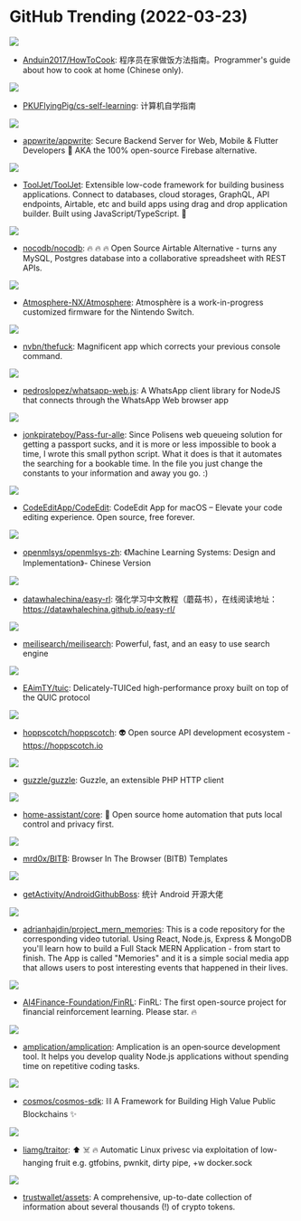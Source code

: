 # GitHub Trending (2022-03-23)

![](https://img.shields.io/badge/JavaScript-New%20464-green?style=flat-square&logo=appveyor)
- [Anduin2017/HowToCook](https://github.com/Anduin2017/HowToCook): 程序员在家做饭方法指南。Programmer's guide about how to cook at home (Chinese only).

![](https://img.shields.io/badge/HTML-New%20250-green?style=flat-square&logo=appveyor)
- [PKUFlyingPig/cs-self-learning](https://github.com/PKUFlyingPig/cs-self-learning): 计算机自学指南

![](https://img.shields.io/badge/JavaScript-New%20784-green?style=flat-square&logo=appveyor)
- [appwrite/appwrite](https://github.com/appwrite/appwrite): Secure Backend Server for Web, Mobile & Flutter Developers 🚀 AKA the 100% open-source Firebase alternative.

![](https://img.shields.io/badge/JavaScript-New%20363-green?style=flat-square&logo=appveyor)
- [ToolJet/ToolJet](https://github.com/ToolJet/ToolJet): Extensible low-code framework for building business applications. Connect to databases, cloud storages, GraphQL, API endpoints, Airtable, etc and build apps using drag and drop application builder. Built using JavaScript/TypeScript. 🚀

![](https://img.shields.io/badge/Vue-New%20376-green?style=flat-square&logo=appveyor)
- [nocodb/nocodb](https://github.com/nocodb/nocodb): 🔥 🔥 🔥 Open Source Airtable Alternative - turns any MySQL, Postgres database into a collaborative spreadsheet with REST APIs.

![](https://img.shields.io/badge/C%2B%2B-New%2037-green?style=flat-square&logo=appveyor)
- [Atmosphere-NX/Atmosphere](https://github.com/Atmosphere-NX/Atmosphere): Atmosphère is a work-in-progress customized firmware for the Nintendo Switch.

![](https://img.shields.io/badge/Python-New%20237-green?style=flat-square&logo=appveyor)
- [nvbn/thefuck](https://github.com/nvbn/thefuck): Magnificent app which corrects your previous console command.

![](https://img.shields.io/badge/JavaScript-New%20173-green?style=flat-square&logo=appveyor)
- [pedroslopez/whatsapp-web.js](https://github.com/pedroslopez/whatsapp-web.js): A WhatsApp client library for NodeJS that connects through the WhatsApp Web browser app

![](https://img.shields.io/badge/Python-New%208-green?style=flat-square&logo=appveyor)
- [jonkpirateboy/Pass-fur-alle](https://github.com/jonkpirateboy/Pass-fur-alle): Since Polisens web queueing solution for getting a passport sucks, and it is more or less impossible to book a time, I wrote this small python script. What it does is that it automates the searching for a bookable time. In the file you just change the constants to your information and away you go. :)

![](https://img.shields.io/badge/Swift-New%20713-green?style=flat-square&logo=appveyor)
- [CodeEditApp/CodeEdit](https://github.com/CodeEditApp/CodeEdit): CodeEdit App for macOS – Elevate your code editing experience. Open source, free forever.

![](https://img.shields.io/badge/TeX-New%20178-green?style=flat-square&logo=appveyor)
- [openmlsys/openmlsys-zh](https://github.com/openmlsys/openmlsys-zh): 《Machine Learning Systems: Design and Implementation》- Chinese Version

![](https://img.shields.io/badge/Jupyter%20Notebook-New%20124-green?style=flat-square&logo=appveyor)
- [datawhalechina/easy-rl](https://github.com/datawhalechina/easy-rl): 强化学习中文教程（蘑菇书），在线阅读地址：https://datawhalechina.github.io/easy-rl/

![](https://img.shields.io/badge/Rust-New%20279-green?style=flat-square&logo=appveyor)
- [meilisearch/meilisearch](https://github.com/meilisearch/meilisearch): Powerful, fast, and an easy to use search engine

![](https://img.shields.io/badge/Rust-New%2049-green?style=flat-square&logo=appveyor)
- [EAimTY/tuic](https://github.com/EAimTY/tuic): Delicately-TUICed high-performance proxy built on top of the QUIC protocol

![](https://img.shields.io/badge/Vue-New%20374-green?style=flat-square&logo=appveyor)
- [hoppscotch/hoppscotch](https://github.com/hoppscotch/hoppscotch): 👽 Open source API development ecosystem - https://hoppscotch.io

![](https://img.shields.io/badge/PHP-New%2010-green?style=flat-square&logo=appveyor)
- [guzzle/guzzle](https://github.com/guzzle/guzzle): Guzzle, an extensible PHP HTTP client

![](https://img.shields.io/badge/Python-New%20185-green?style=flat-square&logo=appveyor)
- [home-assistant/core](https://github.com/home-assistant/core): 🏡 Open source home automation that puts local control and privacy first.

![](https://img.shields.io/badge/JavaScript-New%20127-green?style=flat-square&logo=appveyor)
- [mrd0x/BITB](https://github.com/mrd0x/BITB): Browser In The Browser (BITB) Templates

![](https://img.shields.io/badge/none-New%2028-green?style=flat-square&logo=appveyor)
- [getActivity/AndroidGithubBoss](https://github.com/getActivity/AndroidGithubBoss): 统计 Android 开源大佬

![](https://img.shields.io/badge/JavaScript-New%2039-green?style=flat-square&logo=appveyor)
- [adrianhajdin/project_mern_memories](https://github.com/adrianhajdin/project_mern_memories): This is a code repository for the corresponding video tutorial. Using React, Node.js, Express & MongoDB you'll learn how to build a Full Stack MERN Application - from start to finish. The App is called "Memories" and it is a simple social media app that allows users to post interesting events that happened in their lives.

![](https://img.shields.io/badge/Jupyter%20Notebook-New%2013-green?style=flat-square&logo=appveyor)
- [AI4Finance-Foundation/FinRL](https://github.com/AI4Finance-Foundation/FinRL): FinRL: The first open-source project for financial reinforcement learning. Please star. 🔥

![](https://img.shields.io/badge/TypeScript-New%20235-green?style=flat-square&logo=appveyor)
- [amplication/amplication](https://github.com/amplication/amplication): Amplication is an open‑source development tool. It helps you develop quality Node.js applications without spending time on repetitive coding tasks.

![](https://img.shields.io/badge/Go-New%208-green?style=flat-square&logo=appveyor)
- [cosmos/cosmos-sdk](https://github.com/cosmos/cosmos-sdk): ⛓️ A Framework for Building High Value Public Blockchains ✨

![](https://img.shields.io/badge/Go-New%2045-green?style=flat-square&logo=appveyor)
- [liamg/traitor](https://github.com/liamg/traitor): ⬆️ ☠️ 🔥 Automatic Linux privesc via exploitation of low-hanging fruit e.g. gtfobins, pwnkit, dirty pipe, +w docker.sock

![](https://img.shields.io/badge/Go-New%2069-green?style=flat-square&logo=appveyor)
- [trustwallet/assets](https://github.com/trustwallet/assets): A comprehensive, up-to-date collection of information about several thousands (!) of crypto tokens.

